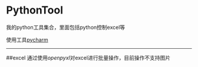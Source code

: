 # PythonTool
我的python工具集合，里面包括python控制excel等

使用工具[pycharm](https://www.jetbrains.com/pycharm/)

---
##excel
通过使用*openpyxl*对excel进行批量操作，目前操作不支持图片
